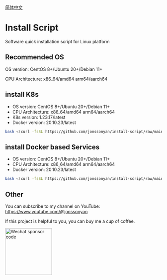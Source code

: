 [简体中文](README_ZH.md)

# Install Script

Software quick installation script for Linux platform

## Recommended OS

OS version: CentOS 8+/Ubuntu 20+/Debian 11+

CPU Architecture: x86_64/amd64 arm64/aarch64

## install K8s

- OS version: CentOS 8+/Ubuntu 20+/Debian 11+
- CPU Architecture: x86_64/amd64 arm64/aarch64
- K8s version: 1.23.17/latest
- Docker version: 20.10.23/latest

```bash
bash <(curl -fsSL https://github.com/jonssonyan/install-script/raw/main/k8s-install.sh)
```

## install Docker based Services

- OS version: CentOS 8+/Ubuntu 20+/Debian 11+
- CPU Architecture: x86_64/amd64 arm64/aarch64
- Docker version: 20.10.23/latest

```bash
bash <(curl -fsSL https://github.com/jonssonyan/install-script/raw/main/docker-install.sh)
```

## Other

You can subscribe to my channel on YouTube: https://www.youtube.com/@jonssonyan

If this project is helpful to you, you can buy me a cup of coffee.

<img src="https://github.com/jonssonyan/install-script/assets/46235235/cce90c48-27d3-492c-af3e-468b656bdd06" width="150" alt="Wechat sponsor code" title="Wechat sponsor code"/>
